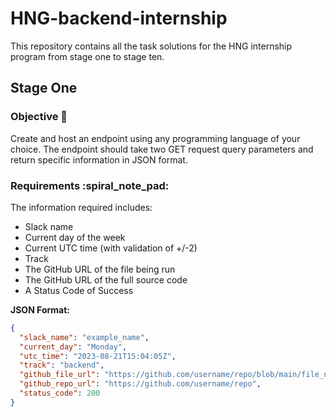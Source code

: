 # HNG-backend-internship

This repository contains all the task solutions for the HNG internship program from stage one to stage ten.

## Stage One

### Objective :dart:

Create and host an endpoint using any programming language of your choice. The endpoint should take two GET request query parameters and return specific information in JSON format.

### Requirements :spiral_note_pad:

The information required includes:

- Slack name
- Current day of the week
- Current UTC time (with validation of +/-2)
- Track
- The GitHub URL of the file being run
- The GitHub URL of the full source code
- A Status Code of Success

**JSON Format:**

```json
{
  "slack_name": "example_name",
  "current_day": "Monday",
  "utc_time": "2023-08-21T15:04:05Z",
  "track": "backend",
  "github_file_url": "https://github.com/username/repo/blob/main/file_name.ext",
  "github_repo_url": "https://github.com/username/repo",
  "status_code": 200
}

